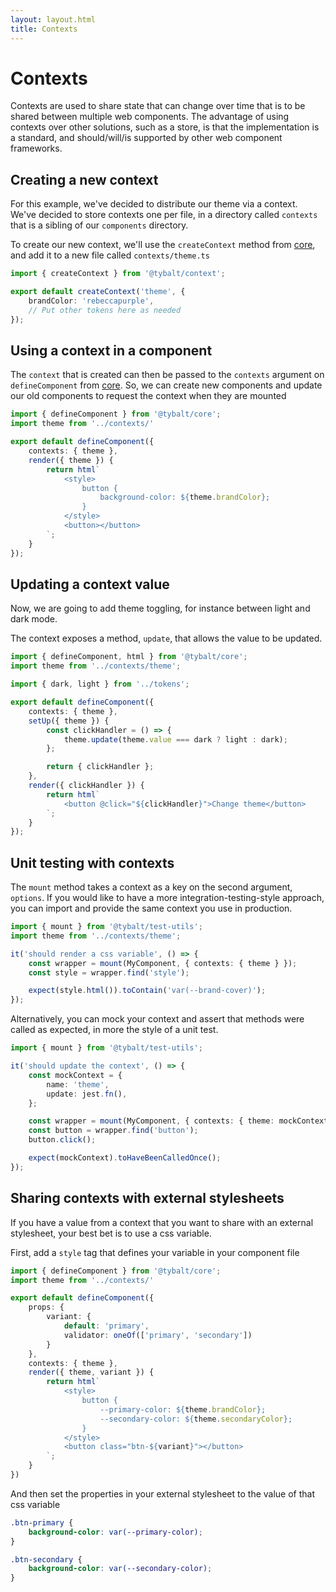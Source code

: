 ```yaml
---
layout: layout.html
title: Contexts
---
```


# Contexts

Contexts are used to share state that can change over time that is to be shared between multiple web components. The advantage of using contexts over other solutions, such as a store, is that the implementation is a standard, and should/will/is supported by other web component frameworks.

## Creating a new context

For this example, we've decided to distribute our theme via a context. We've decided to store contexts one per file, in a directory called `contexts` that is a sibling of our `components` directory.

To create our new context, we'll use the `createContext` method from [core](/pages/core#createContext), and add it to a new file called `contexts/theme.ts`

```typescript
import { createContext } from '@tybalt/context';

export default createContext('theme', { 
    brandColor: 'rebeccapurple', 
    // Put other tokens here as needed
});
```

## Using a context in a component

The `context` that is created can then be passed to the `contexts` argument on `defineComponent` from [core](/pages/core#defineComponent). So, we can create new components and update our old components to request the context when they are mounted

```typescript
import { defineComponent } from '@tybalt/core';
import theme from '../contexts/'

export default defineComponent({
    contexts: { theme },
    render({ theme }) {
        return html`
            <style>
                button {
                    background-color: ${theme.brandColor};
                }
            </style>
            <button></button>
        `;
    }
});
```

## Updating a context value

Now, we are going to add theme toggling, for instance between light and dark mode.

The context exposes a method, `update`, that allows the value to be updated.

```typescript
import { defineComponent, html } from '@tybalt/core';
import theme from '../contexts/theme';

import { dark, light } from '../tokens';

export default defineComponent({
    contexts: { theme },
    setUp({ theme }) {
        const clickHandler = () => {
            theme.update(theme.value === dark ? light : dark);
        };

        return { clickHandler };
    },
    render({ clickHandler }) {
        return html`
            <button @click="${clickHandler}">Change theme</button>
        `;
    }
});
```

## Unit testing with contexts

The `mount` method takes a context as a key on the second argument, `options`. If you would like to have a more integration-testing-style approach, you can import and provide the same context you use in production.

```typescript
import { mount } from '@tybalt/test-utils';
import theme from '../contexts/theme';

it('should render a css variable', () => {
    const wrapper = mount(MyComponent, { contexts: { theme } });
    const style = wrapper.find('style');

    expect(style.html()).toContain('var(--brand-cover)');
});
```

Alternatively, you can mock your context and assert that methods were called as expected, in more the style of a unit test.

```typescript
import { mount } from '@tybalt/test-utils';

it('should update the context', () => {
    const mockContext = {
        name: 'theme',
        update: jest.fn(),
    };

    const wrapper = mount(MyComponent, { contexts: { theme: mockContext } });
    const button = wrapper.find('button');
    button.click();

    expect(mockContext).toHaveBeenCalledOnce();
});
```

## Sharing contexts with external stylesheets

If you have a value from a context that you want to share with an external stylesheet, your best bet is to use a css variable.

First, add a `style` tag that defines your variable in your component file

```typescript
import { defineComponent } from '@tybalt/core';
import theme from '../contexts/'

export default defineComponent({
    props: { 
        variant: { 
            default: 'primary', 
            validator: oneOf(['primary', 'secondary']) 
        } 
    },
    contexts: { theme },
    render({ theme, variant }) {
        return html`
            <style>
                button {
                    --primary-color: ${theme.brandColor};
                    --secondary-color: ${theme.secondaryColor};
                }
            </style>
            <button class="btn-${variant}"></button>
        `;
    }
})
```

And then set the properties in your external stylesheet to the value of that css variable

```css
.btn-primary {
    background-color: var(--primary-color);
}

.btn-secondary {
    background-color: var(--secondary-color);
}
```

